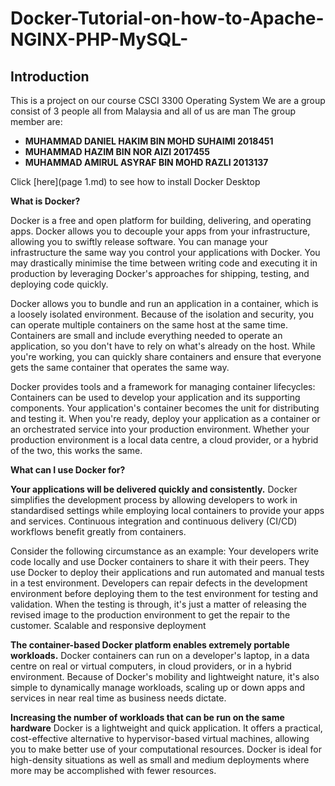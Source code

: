 # Docker-Tutorial-on-how-to-Apache-NGINX-PHP-MySQL-

## Introduction

This is a project on our course CSCI 3300 Operating System
We are a group consist of 3 people all from Malaysia and all of us are man
The group member are:
* **MUHAMMAD DANIEL HAKIM BIN MOHD SUHAIMI 2018451**
* **MUHAMMAD HAZIM BIN NOR AIZI 2017455**
* **MUHAMMAD AMIRUL ASYRAF BIN MOHD RAZLI 2013137**

Click [here](page 1.md) to see how to install Docker Desktop

**What is Docker?**

Docker is a free and open platform for building, delivering, and operating apps. Docker allows you to decouple your apps from your infrastructure, allowing you to swiftly release software. You can manage your infrastructure the same way you control your applications with Docker. You may drastically minimise the time between writing code and executing it in production by leveraging Docker's approaches for shipping, testing, and deploying code quickly.


Docker allows you to bundle and run an application in a container, which is a loosely isolated environment. Because of the isolation and security, you can operate multiple containers on the same host at the same time. Containers are small and include everything needed to operate an application, so you don't have to rely on what's already on the host. While you're working, you can quickly share containers and ensure that everyone gets the same container that operates the same way.


Docker provides tools and a framework for managing container lifecycles:
Containers can be used to develop your application and its supporting components.
Your application's container becomes the unit for distributing and testing it.
When you're ready, deploy your application as a container or an orchestrated service into your production environment. Whether your production environment is a local data centre, a cloud provider, or a hybrid of the two, this works the same.

**What can I use Docker for?**

**Your applications will be delivered quickly and consistently.**
Docker simplifies the development process by allowing developers to work in standardised settings while employing local containers to provide your apps and services. Continuous integration and continuous delivery (CI/CD) workflows benefit greatly from containers.

Consider the following circumstance as an example:
Your developers write code locally and use Docker containers to share it with their peers.
They use Docker to deploy their applications and run automated and manual tests in a test environment.
Developers can repair defects in the development environment before deploying them to the test environment for testing and validation.
When the testing is through, it's just a matter of releasing the revised image to the production environment to get the repair to the customer.
Scalable and responsive deployment

**The container-based Docker platform enables extremely portable workloads.**
Docker containers can run on a developer's laptop, in a data centre on real or virtual computers, in cloud providers, or in a hybrid environment.
Because of Docker's mobility and lightweight nature, it's also simple to dynamically manage workloads, scaling up or down apps and services in near real time as business needs dictate.

**Increasing the number of workloads that can be run on the same hardware**
Docker is a lightweight and quick application. It offers a practical, cost-effective alternative to hypervisor-based virtual machines, allowing you to make better use of your computational resources. Docker is ideal for high-density situations as well as small and medium deployments where more may be accomplished with fewer resources.
